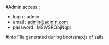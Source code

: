 #Admin access : 

- login : admin
- email : admin@admin.com
- password : MSWSRGbjNqpj

#info
File generated during bootstrap.js of sails
